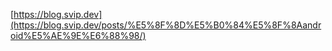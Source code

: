 [https://blog.svip.dev](https://blog.svip.dev/posts/%E5%8F%8D%E5%B0%84%E5%8F%8Aandroid%E5%AE%9E%E6%88%98/)
